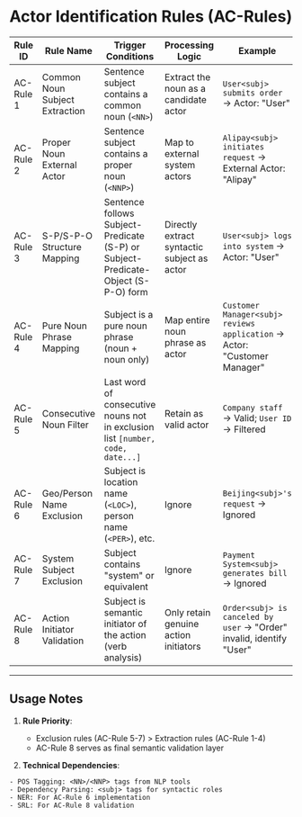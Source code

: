 # Actor Identification Rules (AC-Rules)

| Rule ID    | Rule Name                      | Trigger Conditions                                                                 | Processing Logic                                                                 | Example                                                                 | Notes                                                                 |
|------------|--------------------------------|------------------------------------------------------------------------------------|----------------------------------------------------------------------------------|------------------------------------------------------------------------|-----------------------------------------------------------------------|
| AC-Rule 1  | Common Noun Subject Extraction | Sentence subject contains a common noun (`<NN>`)                                  | Extract the noun as a candidate actor                                             | `User<subj> submits order` → Actor: "User"                             | For basic noun identification                                         |
| AC-Rule 2  | Proper Noun External Actor     | Sentence subject contains a proper noun (`<NNP>`)                                 | Map to external system actors                                                    | `Alipay<subj> initiates request` → External Actor: "Alipay"         | Proper nouns typically represent external systems/organizations      |
| AC-Rule 3  | S-P/S-P-O Structure Mapping    | Sentence follows Subject-Predicate (S-P) or Subject-Predicate-Object (S-P-O) form | Directly extract syntactic subject as actor                                       | `User<subj> logs into system` → Actor: "User"                         | Requires dependency parsing results                                  |
| AC-Rule 4  | Pure Noun Phrase Mapping       | Subject is a pure noun phrase (noun + noun only)                                   | Map entire noun phrase as actor                                                   | `Customer Manager<subj> reviews application` → Actor: "Customer Manager" | Filters phrases with adjectives (e.g., "Premium User")              |
| AC-Rule 5  | Consecutive Noun Filter        | Last word of consecutive nouns not in exclusion list `[number, code, date...]`     | Retain as valid actor                                                             | `Company staff` → Valid; `User ID` → Filtered                        | Exclusion list can be domain-extended                                |
| AC-Rule 6  | Geo/Person Name Exclusion      | Subject is location name (`<LOC>`), person name (`<PER>`), etc.                    | Ignore                                                                            | `Beijing<subj>'s request` → Ignored                                  | Requires Named Entity Recognition (NER)                              |
| AC-Rule 7  | System Subject Exclusion        | Subject contains "system" or equivalent                                            | Ignore                                                                            | `Payment System<subj> generates bill` → Ignored                      | Prevents system itself from being considered as actor                |
| AC-Rule 8  | Action Initiator Validation    | Subject is semantic initiator of the action (verb analysis)                        | Only retain genuine action initiators                                              | `Order<subj> is canceled by user` → "Order" invalid, identify "User" | Requires Semantic Role Labeling (SRL)                                |

---

## Usage Notes
1. ​**Rule Priority**:
   - Exclusion rules (AC-Rule 5-7) > Extraction rules (AC-Rule 1-4)
   - AC-Rule 8 serves as final semantic validation layer

2. ​**Technical Dependencies**:
```text
- POS Tagging: <NN>/<NNP> tags from NLP tools
- Dependency Parsing: <subj> tags for syntactic roles
- NER: For AC-Rule 6 implementation
- SRL: For AC-Rule 8 validation